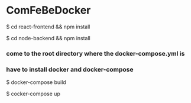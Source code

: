 # ComFeBeDocker
$ cd react-frontend && npm install 

$ cd node-backend && npm install

### come to the root directory where the docker-compose.yml is 
### have to install docker and docker-compose 
$ docker-compose build

$ cocker-compose up 
